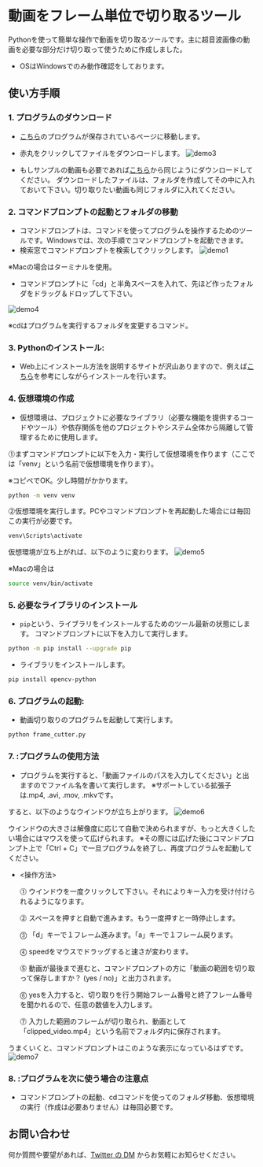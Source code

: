 # 動画をフレーム単位で切り取るツール
Pythonを使って簡単な操作で動画を切り取るツールです。主に超音波画像の動画を必要な部分だけ切り取って使うために作成しました。 

- OSはWindowsでのみ動作確認をしております。

## 使い方手順
### 1. プログラムのダウンロード
- [こちら](https://github.com/PT-Araisan/frame_cutter_app/blob/main/frame_cutter.py)のプログラムが保存されているページに移動します。
- 赤丸をクリックしてファイルをダウンロードします。
![demo3](https://github.com/PT-Araisan/frame_cutter_app/blob/main/assets/3.png)

- もしサンプルの動画も必要であれば[こちら](https://github.com/PT-Araisan/frame_cutter_app/blob/main/sample.mp4)から同じようにダウンロードしてください。
ダウンロードしたファイルは、フォルダを作成してその中に入れておいて下さい。切り取りたい動画も同じフォルダに入れてください。


### 2. コマンドプロンプトの起動とフォルダの移動
- コマンドプロンプトは、コマンドを使ってプログラムを操作するためのツールです。Windowsでは、次の手順でコマンドプロンプトを起動できます。
- 検索窓でコマンドプロンプトを検索してクリックします。
![demo1](https://github.com/PT-Araisan/frame_cutter_app/blob/main/assets/1.png)

※Macの場合はターミナルを使用。

- コマンドプロンプトに「cd」と半角スペースを入れて、先ほど作ったフォルダをドラッグ＆ドロップして下さい。

![demo4](https://github.com/PT-Araisan/frame_cutter_app/blob/main/assets/4.png)

※cdはプログラムを実行するフォルダを変更するコマンド。


### 3. Pythonのインストール:
-  Web上にインストール方法を説明するサイトが沢山ありますので、例えば[こちら](https://udemy.benesse.co.jp/development/python-work/python-install.html)を参考にしながらインストールを行います。


### 4. 仮想環境の作成
- 仮想環境は、プロジェクトに必要なライブラリ（必要な機能を提供するコードやツール）や依存関係を他のプロジェクトやシステム全体から隔離して管理するために使用します。
   
⓵まずコマンドプロンプトに以下を入力・実行して仮想環境を作ります（ここでは「venv」という名前で仮想環境を作ります）。

※コピペでOK。少し時間がかかります。

```bash
python -m venv venv
```

⓶仮想環境を実行します。PCやコマンドプロンプトを再起動した場合には毎回この実行が必要です。

```bash
venv\Scripts\activate
```
仮想環境が立ち上がれば、以下のように変わります。
![demo5](https://github.com/PT-Araisan/frame_cutter_app/blob/main/assets/5.png)

※Macの場合は
```bash
source venv/bin/activate
```


### 5. 必要なライブラリのインストール

- `pip`という、ライブラリをインストールするためのツール最新の状態にします。
コマンドプロンプトに以下を入力して実行します。
```bash
python -m pip install --upgrade pip
```

- ライブラリをインストールします。
```bash
pip install opencv-python 
```


### 6. プログラムの起動:
- 動画切り取りのプログラムを起動して実行します。

```bash
python frame_cutter.py
```


### 7. :プログラムの使用方法
- プログラムを実行すると、「動画ファイルのパスを入力してください」と出ますのでファイル名を書いて実行します。
※サポートしている拡張子は.mp4, .avi, .mov, .mkvです。

すると、以下のようなウインドウが立ち上がります。
![demo6](https://github.com/PT-Araisan/frame_cutter_app/blob/main/assets/6.png)

ウインドウの大きさは解像度に応じて自動で決められますが、もっと大きくしたい場合にはマウスを使って広げられます。
※その際には広げた後にコマンドプロンプト上で「Ctrl + C」で一旦プログラムを終了し、再度プログラムを起動してください。

- <操作方法>

  ⓵ ウインドウを一度クリックして下さい。それによりキー入力を受け付けられるようになります。  

  ⓶ スペースを押すと自動で進みます。もう一度押すと一時停止します。  

  ⓷ 「d」キーで１フレーム進みます。「a」キーで１フレーム戻ります。  

  ⓸ speedをマウスでドラッグすると速さが変わります。  

  ⓹ 動画が最後まで進むと、コマンドプロンプトの方に「動画の範囲を切り取って保存しますか？ (yes / no)」と出力されます。  

  ⓺ yesを入力すると、切り取りを行う開始フレーム番号と終了フレーム番号を聞かれるので、任意の数値を入力します。  

  ⓻ 入力した範囲のフレームが切り取られ、動画として「clipped_video.mp4」という名前でフォルダ内に保存されます。  

うまくいくと、コマンドプロンプトはこのような表示になっているはずです。
![demo7](https://github.com/PT-Araisan/frame_cutter_app/blob/main/assets/7.png)


### 8. :プログラムを次に使う場合の注意点
- コマンドプロンプトの起動、cdコマンドを使ってのフォルダ移動、仮想環境の実行（作成は必要ありません）は毎回必要です。

## お問い合わせ

何か質問や要望があれば、[Twitter の DM](https://x.com/Pt96442837Pt) からお気軽にお知らせください。

